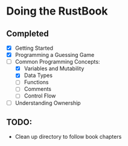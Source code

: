 # Doing the RustBook

## Completed
 - [X] Getting Started
 - [X] Programming a Guessing Game
 - [ ] Common Programming Concepts:
   - [X] Variables and Mutability
   - [X] Data Types
   - [ ] Functions
   - [ ] Comments
   - [ ] Control Flow
 - [ ] Understanding Ownership

## TODO:
- Clean up directory to follow book chapters
